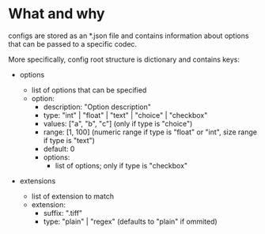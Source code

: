 # What and why
configs are stored as an *.json file and contains information about options that can be passed to a specific codec.

More specifically, config root structure is dictionary and contains keys:
* options
    * list of options that can be specified
    * option:
        * description: "Option description"
        * type: "int" | "float" | "text" | "choice" | "checkbox"
        * values: ["a", "b", "c"] (only if type is "choice")
        * range: [1, 100] (numeric range if type is "float" or "int", size range if type is "text")
        * default: 0
        * options:
            * list of options; only if type is "checkbox"

* extensions
    * list of extension to match
    * extension:
        * suffix: ".tiff"
        * type: "plain" | "regex" (defaults to "plain" if ommited)
